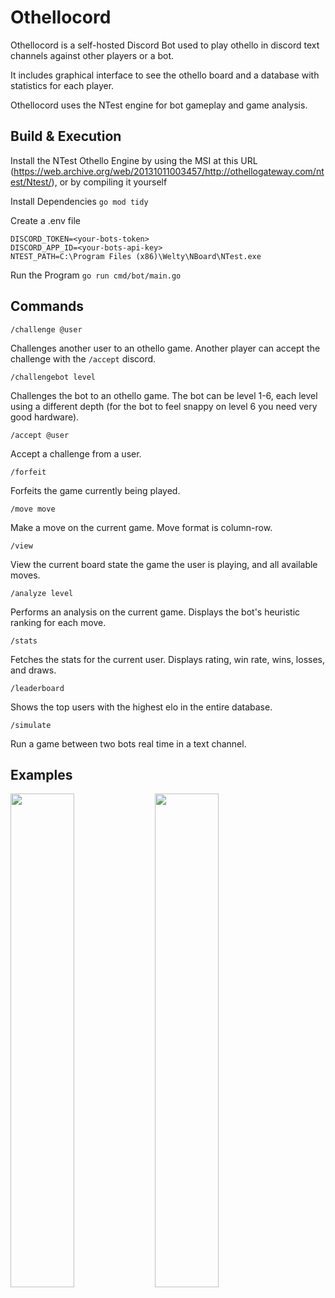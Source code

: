 # Othellocord

Othellocord is a self-hosted Discord Bot used to play othello in discord text channels against other players or a bot.

It includes graphical interface to see the othello board and a database with statistics for each player.

Othellocord uses the NTest engine for bot gameplay and game analysis.

## Build & Execution

Install the NTest Othello Engine by using the MSI at this URL (https://web.archive.org/web/20131011003457/http://othellogateway.com/ntest/Ntest/), or by compiling it yourself

Install Dependencies
`go mod tidy`

Create a .env file
```
DISCORD_TOKEN=<your-bots-token>
DISCORD_APP_ID=<your-bots-api-key>
NTEST_PATH=C:\Program Files (x86)\Welty\NBoard\NTest.exe
```

Run the Program
`go run cmd/bot/main.go`

## Commands

`/challenge @user`

Challenges another user to an othello game. Another player can accept the challenge with the `/accept` discord.

`/challengebot level`

Challenges the bot to an othello game. The bot can be level 1-6, each level using a different depth 
(for the bot to feel snappy on level 6 you need very good hardware).

`/accept @user`

Accept a challenge from a user.

`/forfeit`

Forfeits the game currently being played.

`/move move`

Make a move on the current game. Move format is column-row.

`/view`

View the current board state the game the user is playing, and all available moves.

`/analyze level`

Performs an analysis on the current game. Displays the bot's heuristic ranking for each move.

`/stats`

Fetches the stats for the current user. Displays rating, win rate, wins, losses, and draws.

`/leaderboard`

Shows the top users with the highest elo in the entire database.

`/simulate`

Run a game between two bots real time in a text channel.

## Examples

<img src="https://github.com/JosephPrichard/OthelloCord/assets/58538077/0096a164-cfb9-44a1-be89-30896e93f0ff" width="45%" height="45%">
<img src="https://github.com/JosephPrichard/OthelloCord/assets/58538077/c53ecbc3-800b-4767-8553-498f9c529874" width="45%" height="45%">
